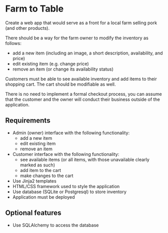 # Farm to Table

Create a web app that would serve as a front for a local farm selling pork (and other products).

There should be a way for the farm owner to modify the inventory as follows:

- add a new item (including an image, a short description, availability, and price)
- edit existing item (e.g. change price)
- remove an item (or change its availability status)

Customers must be able to see available inventory and add items to their shopping cart. The cart should be modifiable as well.

There is no need to implement a formal checkout process, you can assume that the customer and the owner will conduct their business outside of the application.

## Requirements

- Admin (owner) interface with the following functionality:
  - add a new item
  - edit existing item
  - remove an item
- Customer interface with the following functionality:
  - see available items (or all items, with those unavailable clearly marked as such)
  - add item to the cart
  - make changes to the cart
- Use Jinja2 templates
- HTML/CSS framework used to style the application
- Use database (SQLite or Postgresql) to store inventory
- Application must be deployed

## Optional features

- Use SQLAlchemy to access the database
